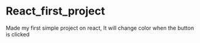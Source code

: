 # React_first_project
Made my first simple project on react, It will change color when the button is clicked 

